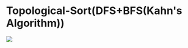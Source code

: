 <h1>Topological-Sort(DFS+BFS(Kahn's Algorithm)) </h1>
<img src ={"C:\Users\ACER\Pictures\Screenshots\Screenshot 2024-07-03 135238.png"}>
